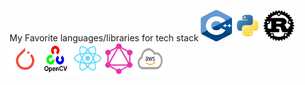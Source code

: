 My Favorite languages/libraries for tech stack
<img src="https://github.com/rchavezj/rchavezj/blob/master/logos/cppLogo.png" width="50" height="50"/><img src="https://github.com/rchavezj/rchavezj/blob/master/logos/pythonLogo.png" width="50" height="50" /><img src="https://github.com/rchavezj/rchavezj/blob/master/logos/rustLogo.png" width="50" height="50" /><img src="https://github.com/rchavezj/rchavezj/blob/master/logos/pytorchLogo.png" width="50" height="50" /><img src="https://github.com/rchavezj/rchavezj/blob/master/logos/opencvLogo_.png" width="50" height="50" /><img src="https://github.com/rchavezj/rchavezj/blob/master/logos/reactLogo.png" width="50" height="50" /><img src="https://github.com/rchavezj/rchavezj/blob/master/logos/graphqlLogo.png" width="50" height="50" /><img src="https://github.com/rchavezj/rchavezj/blob/master/logos/awsLogo.png" width="50" height="50" />

